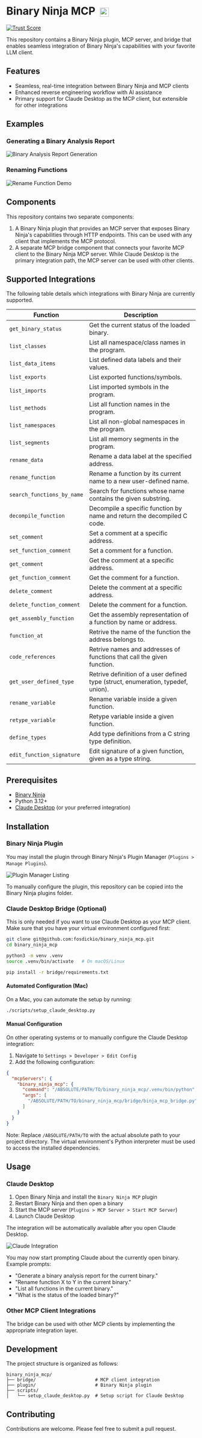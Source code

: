 # Binary Ninja MCP <img src="images/binja.png" height="24" style="margin-left: 5px; vertical-align: middle;">
[![Trust Score](https://archestra.ai/mcp-catalog/api/badge/quality/fosdickio/binary_ninja_mcp)](https://archestra.ai/mcp-catalog/fosdickio__binary_ninja_mcp)

This repository contains a Binary Ninja plugin, MCP server, and bridge that enables seamless integration of Binary Ninja's capabilities with your favorite LLM client.

## Features

- Seamless, real-time integration between Binary Ninja and MCP clients
- Enhanced reverse engineering workflow with AI assistance
- Primary support for Claude Desktop as the MCP client, but extensible for other integrations

## Examples

### Generating a Binary Analysis Report

![Binary Analysis Report Generation](images/mcp-demo-report.png)

### Renaming Functions

![Rename Function Demo](images/mcp-demo-rename.gif)

## Components

This repository contains two separate components:

1. A Binary Ninja plugin that provides an MCP server that exposes Binary Ninja's capabilities through HTTP endpoints.  This can be used with any client that implements the MCP protocol.
2. A separate MCP bridge component that connects your favorite MCP client to the Binary Ninja MCP server.  While Claude Desktop is the primary integration path, the MCP server can be used with other clients.

## Supported Integrations

The following table details which integrations with Binary Ninja are currently supported.

| Function | Description |
|----------|-------------|
| `get_binary_status` | Get the current status of the loaded binary. |
| `list_classes` | List all namespace/class names in the program. |
| `list_data_items` | List defined data labels and their values. |
| `list_exports` | List exported functions/symbols. |
| `list_imports` | List imported symbols in the program. |
| `list_methods` | List all function names in the program. |
| `list_namespaces` | List all non-global namespaces in the program. |
| `list_segments` | List all memory segments in the program. |
| `rename_data` | Rename a data label at the specified address. |
| `rename_function` | Rename a function by its current name to a new user-defined name. |
| `search_functions_by_name` | Search for functions whose name contains the given substring. |
| `decompile_function` | Decompile a specific function by name and return the decompiled C code. |
| `set_comment` | Set a comment at a specific address. |
| `set_function_comment` | Set a comment for a function. |
| `get_comment` | Get the comment at a specific address. |
| `get_function_comment` | Get the comment for a function. |
| `delete_comment` | Delete the comment at a specific address. |
| `delete_function_comment` | Delete the comment for a function. |
| `get_assembly_function` | Get the assembly representation of a function by name or address. |
| `function_at` | Retrive the name of the function the address belongs to. |
| `code_references` | Retrive names and addresses of functions that call the given function. |
| `get_user_defined_type` | Retrive definition of a user defined type (struct, enumeration, typedef, union). |
| `rename_variable` | Rename variable inside a given function. |
| `retype_variable` | Retype variable inside a given function. |
| `define_types` | Add type definitions from a C string type definition. |
| `edit_function_signature` | Edit signature of a given function, given as a type string. |

## Prerequisites

- [Binary Ninja](https://binary.ninja/)
- Python 3.12+
- [Claude Desktop](https://claude.ai/download) (or your preferred integration)

## Installation

### Binary Ninja Plugin

You may install the plugin through Binary Ninja's Plugin Manager (`Plugins > Manage Plugins`).

![Plugin Manager Listing](images/plugin-manager-listing.png)

To manually configure the plugin, this repository can be copied into the Binary Ninja plugins folder.

### Claude Desktop Bridge (Optional)

This is only needed if you want to use Claude Desktop as your MCP client.  Make sure that you have your virtual environment configured first:

```bash
git clone git@github.com:fosdickio/binary_ninja_mcp.git
cd binary_ninja_mcp

python3 -m venv .venv
source .venv/bin/activate   # On macOS/Linux

pip install -r bridge/requirements.txt
```

#### Automated Configuration (Mac)

On a Mac, you can automate the setup by running:

```bash
./scripts/setup_claude_desktop.py
```

#### Manual Configuration

On other operating systems or to manually configure the Claude Desktop integration:

1. Navigate to `Settings > Developer > Edit Config`
2. Add the following configuration:

```json
{
  "mcpServers": {
    "binary_ninja_mcp": {
      "command": "/ABSOLUTE/PATH/TO/binary_ninja_mcp/.venv/bin/python",
      "args": [
        "/ABSOLUTE/PATH/TO/binary_ninja_mcp/bridge/binja_mcp_bridge.py"
      ]
    }
  }
}
```

Note: Replace `/ABSOLUTE/PATH/TO` with the actual absolute path to your project directory. The virtual environment's Python interpreter must be used to access the installed dependencies.

## Usage

### Claude Desktop

1. Open Binary Ninja and install the `Binary Ninja MCP` plugin
2. Restart Binary Ninja and then open a binary
3. Start the MCP server (`Plugins > MCP Server > Start MCP Server`)
4. Launch Claude Desktop

The integration will be automatically available after you open Claude Desktop.

![Claude Integration](images/claude-desktop-integration.png)

You may now start prompting Claude about the currently open binary.  Example prompts:

- "Generate a binary analysis report for the current binary."
- "Rename function X to Y in the current binary."
- "List all functions in the current binary."
- "What is the status of the loaded binary?"

### Other MCP Client Integrations

The bridge can be used with other MCP clients by implementing the appropriate integration layer.

## Development

The project structure is organized as follows:

```
binary_ninja_mcp/
├── bridge/                      # MCP client integration
├── plugin/                      # Binary Ninja plugin
├── scripts/
│   └── setup_claude_desktop.py  # Setup script for Claude Desktop
```
## Contributing

Contributions are welcome. Please feel free to submit a pull request.

